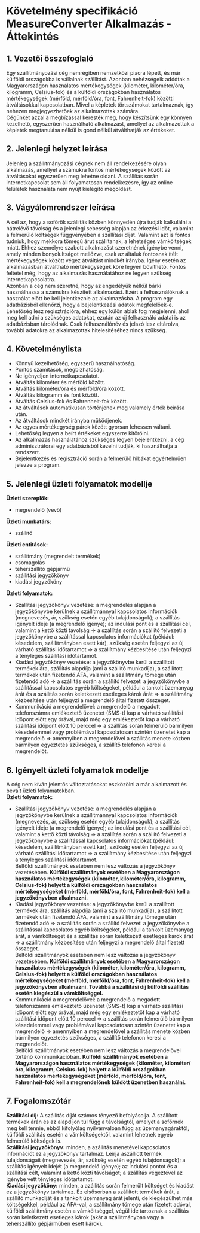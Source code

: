 # Követelmény specifikáció MeasureConverter Alkalmazás - Áttekintés
## 1. Vezetői összefoglaló
Egy szállítmányozási cég nemrégiben nemzetközi piacra lépett, és már külföldi országokba is vállalnak szállítást. Azonban nehézségeik adódtak a Magyarországon használatos mértékegységek (kilométer, kilométer/óra, kilogramm, Celsius-fok) és a külföldi országokban használatos mértékegységek (mérföld, mérföld/óra, font, Fahrenheit-fok) közötti átváltásokkal kapcsolatban. Mivel a képletek törtszámokat tartalmaznak, így nehezen megjegyezhetőek az alkalmazottak számára.  
Cégünket azzal a megbízással keresték meg, hogy készítsünk egy könnyen kezelhető, egyszerűen használható alkalmazást, amellyel az alkalmazottak a képletek megtanulása nélkül is gond nélkül átválthatják az értékeket.

## 2. Jelenlegi helyzet leírása
Jelenleg a szállítmányozási cégnek nem áll rendelkezésére olyan alkalmazás, amellyel a számukra fontos mértékegységek között az átváltásokat egyszerűen meg lehetne oldani. A szállítás során internetkapcsolat sem áll folyamatosan rendelkezésre, így az online felületek használata nem nyújt kielégítő megoldást.

## 3. Vágyálomrendszer leírása
A cél az, hogy a sofőrök szállítás közben könnyedén újra tudják kalkulálni a hátrelévő távolság és a jelenlegi sebesség alapján az érkezési időt, valamint a felmerülő költségek függvényében a szállítási díjat. Valamint azt is fontos tudniuk, hogy mekkora tömegű árut szállítanak, a lehetséges vámköltségek miatt. Ehhez személyre szabott alkalmazást szeretnének igénybe venni, amely minden bonyolultságot mellőzve, csak az általuk fontosnak ítélt mértékegységek között végez átváltást mindkét irányba. Igény esetén az alkalmazásban átváltható mértékegységek köre legyen bővíthető. Fontos feltétel még, hogy az alkalmazás használatához ne legyen szükség internetkapcsolatra.  
Azonban a cég nem szeretné, hogy az engedélyük nélkül bárki használhassa a számukra készített alkalmazást. Ezért a felhasználóknak a használat előtt be kell jelentkeznie az alkalmazásba. A program egy adatbázisból ellenőrzi, hogy a bejelentkezési adatok megfelelőek-e. Lehetőség lesz regisztrációra, ehhez egy külön ablak fog megjelenni, ahol meg kell adni a szükséges adatokat, ezután az új felhasználó adatai is az adatbázisban tárolódnak. Csak felhasználónév és jelszó lesz eltárolva, további adatokra az alkalmazottak hitelesítéséhez nincs szükség.

## 4. Követelménylista
-	Könnyű kezelhetőség, egyszerű használhatóság.
-	Pontos számítások, megbízhatóság.
-	Ne igényeljen internetkapcsolatot.
-	Átváltás kilométer és mérföld között.
-	Átváltás kilométer/óra és mérföld/óra között.
-	Átváltás kilogramm és font között.
-	Átváltás Celsius-fok és Fahrenheit-fok között.
-	Az átváltások automatikusan történjenek meg valamely érték beírása után.
-	Az átváltások mindkét irányba működjenek.
-	Az egyes mértékegység párok között gyorsan lehessen váltani.
-	Lehetőség legyen a beírt értékeket egyszerre kitörölni.
-	Az alkalmazás használatához szükséges legyen bejelentkezni, a cég adminisztrátorai egy adatbázisból kezelni tudják, ki használhatja a rendszert.
-	Bejelentkezés és regisztráció során a felmerülő hibákat egyértelműen jelezze a program.

## 5. Jelenlegi üzleti folyamatok modellje
**Üzleti szereplők:**  
- megrendelő (vevő)
  
**Üzleti munkatárs:**  
- szállító
  
**Üzleti entitások:**  
- szállítmány (megrendelt termékek)  
- csomagolás  
- teherszállító gépjármű  
- szállítási jegyzőkönyv  
- kiadási jegyzőköny
  
**Üzleti folyamatok:**
- Szállítási jegyzőkönyv vezetése: a megrendelés alapján a jegyzőkönyvbe kerülnek a szállítmánnyal kapcsolatos információk (megnevezés, ár, szükség esetén egyéb tulajdonságok); a szállítás igényelt ideje (a megrendelő igénye); az indulási pont és a szállítási cél, valamint a kettő közti távolság => a szállítás során a szállító felvezeti a jegyzőkönyvbe a szállítással kapcsolatos információkat (például: késedelem, szállítmányban esett kár), szükség esetén feljegyzi az új várható szállítási időtartamot => a szállítmány kézbesítése után feljegyzi a tényleges szállítási időtartamot.
- Kiadási jegyzőkönyv vezetése: a jegyzőkönyvbe kerül a szállított termékek ára, szállítás alapdíja (ami a szállító munkadíja), a szállított termékek után fizetendő ÁFA,  valamint a szállítmány tömege után fizetendő adó => a szállítás során a szállító felvezeti a jegyzőkönyvbe a szállítással kapcsolatos egyéb költségeket, például a tankolt üzemanyag árát és a szállítás során keletkezett esetleges károk árát => a szállítmány kézbesítése után feljegyzi a megrendelő által fizetett összeget.
- Kommunikáció a megrendelővel: a megrendelő a megadott telefonszámra emlékeztető üzenetet (SMS-t) kap a várható szállítási időpont előtt egy órával, majd még egy emlékeztetőt kap a várható szállítási időpont előtt 10 perccel => a szállítás során felmerülő bármilyen késedelemmel vagy problémával kapcsolatosan szintén üzenetet kap a megrendelő => amennyiben a megrendelővel a szállítás menete közben bármilyen egyeztetés szükséges, a szállítő telefonon keresi a megrendelőt.

## 6. Igényelt üzleti folyamatok modellje
A cég nem kíván jelentős változtatásokat eszközölni a már alkalmazott és bevált üzleti folyamatokban.  
**Üzleti folyamatok:**
- Szállítási jegyzőkönyv vezetése: a megrendelés alapján a jegyzőkönyvbe kerülnek a szállítmánnyal kapcsolatos információk (megnevezés, ár, szükség esetén egyéb tulajdonságok); a szállítás igényelt ideje (a megrendelő igénye); az indulási pont és a szállítási cél, valamint a kettő közti távolság => a szállítás során a szállító felvezeti a jegyzőkönyvbe a szállítással kapcsolatos információkat (például: késedelem, szállítmányban esett kár), szükség esetén feljegyzi az új várható szállítási időtartamot => a szállítmány kézbesítése után feljegyzi a tényleges szállítási időtartamot.  
Belföldi szállítmányok esetében nem lesz változás a jegyzőkönyv vezetésében. **Külföldi szállítmányok esetében a Magyarországon használatos mértékegységek (kilométer, kilométer/óra, kilogramm, Celsius-fok) helyett a külföldi országokban használatos mértékegységeket (mérföld, mérföld/óra, font, Fahrenheit-fok) kell a jegyzőkönyvben alkalmazni.**  
- Kiadási jegyzőkönyv vezetése: a jegyzőkönyvbe kerül a szállított termékek ára, szállítás alapdíja (ami a szállító munkadíja), a szállított termékek után fizetendő ÁFA,  valamint  a szállítmány tömege után fizetendő adó => a szállítás során a szállító felvezeti a jegyzőkönyvbe a szállítással kapcsolatos egyéb költségeket, például a tankolt üzemanyag árát, a vámköltséget és a szállítás során keletkezett esetleges károk árát => a szállítmány kézbesítése után feljegyzi a megrendelő által fizetett összeget.  
Belföldi szállítmányok esetében nem lesz változás a jegyzőkönyv vezetésében. **Külföldi szállítmányok esetében a Magyarországon használatos mértékegységek (kilométer, kilométer/óra, kilogramm, Celsius-fok) helyett a külföldi országokban használatos mértékegységeket (mérföld, mérföld/óra, font, Fahrenheit-fok) kell a jegyzőkönyvben alkalmazni. Továbbá a szállítási díj külföldi szállítás esetén kiegészül a vámköltséggel.**  
- Kommunikáció a megrendelővel: a megrendelő a megadott telefonszámra emlékeztető üzenetet (SMS-t) kap a várható szállítási időpont előtt egy órával, majd még egy emlékeztetőt kap a várható szállítási időpont előtt 10 perccel => a szállítás során felmerülő bármilyen késedelemmel vagy problémával kapcsolatosan szintén üzenetet kap a megrendelő => amennyiben a megrendelővel a szállítás menete közben bármilyen egyeztetés szükséges, a szállítő telefonon keresi a megrendelőt.  
Belföldi szállítmányok esetében nem lesz változás a megrendelővel történő kommunikációban. **Külföldi szállítmányok esetében a Magyarországon használatos mértékegységek (kilométer, kilométer/óra, kilogramm, Celsius-fok) helyett a külföldi országokban használatos mértékegységeket (mérföld, mérföld/óra, font, Fahrenheit-fok) kell a megrendelőnek küldött üzenetben használni.**

## 7. Fogalomszótár
**Szállítási díj:** A szállítás díját számos tényező befolyásolja. A szállított termékek árán és az alapdíjon túl függ a távolságtól, amelyet a sofőrnek meg kell tennie, ebből kifolyólag nyilvánvalóan függ az üzemanyagáraktól, külföldi szállítás esetén a vámköltségektől, valamint lehetnek egyéb felmerülő költségek is.  
**Szállítási jegyzőkönyv:** minden, a azállítás menetével kapcsolatos információt ez a jegyzőkönyv tartalmaz. Leírja aszállíott termék tulajdonságait (megnevezés, ár, szükség esetén egyéb tulajdonságok); a szállítás igényelt idejét (a megrendelő igénye); az indulási pontot és a szállítási célt, valamint a kettő közti távolságot; a szállítás végeztével az igénybe vett tényleges időtartamot.  
**Kiadási jegyzőköny:** minden, a azállítás során felmerült költséget és kiadást ez a jegyzőkönyv tartalmaz. Ez elsősorban a szállított termékek árát, a szállító munkadíját és a tankolt üzemanyag árát jelenti, de kiegészülhet más költségekkel, például az ÁFA-val, a szállítmány tömege után fizetett adóval, külföldi szállítmány esetén a vámköltséggel, végül ide tartoznak a szállítás során keletkezett esetleges károk (akár a szállítmányban vagy a teherszállító gépjárműben esett károk).
